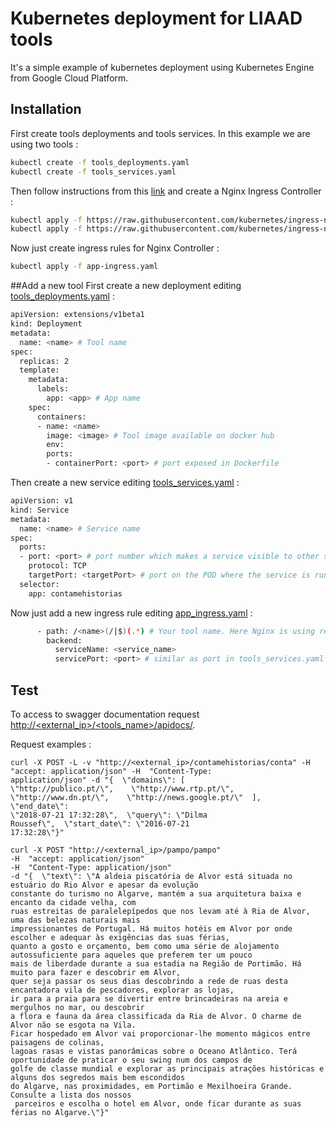 # Kubernetes deployment for LIAAD tools
It's a simple  example of kubernetes deployment using Kubernetes Engine from Google Cloud Platform.
## Installation
First create tools deployments and tools services. In this example we are using two tools :
```bash
kubectl create -f tools_deployments.yaml
kubectl create -f tools_services.yaml
```
Then follow instructions from this [link](https://github.com/kubernetes/ingress-nginx/blob/master/docs/deploy/index.md) and create a Nginx Ingress Controller :
```bash
kubectl apply -f https://raw.githubusercontent.com/kubernetes/ingress-nginx/master/deploy/static/mandatory.yaml
kubectl apply -f https://raw.githubusercontent.com/kubernetes/ingress-nginx/master/deploy/static/provider/cloud-generic.yaml
```
Now just create ingress rules for Nginx Controller :
```bash
kubectl apply -f app-ingress.yaml
```
##Add a new tool
First create a new deployment editing [tools_deployments.yaml]() :
```bash
apiVersion: extensions/v1beta1
kind: Deployment
metadata:
  name: <name> # Tool name
spec:
  replicas: 2
  template:
    metadata:
      labels:
        app: <app> # App name
    spec:
      containers:
      - name: <name>
        image: <image> # Tool image available on docker hub
        env:
        ports:
        - containerPort: <port> # port exposed in Dockerfile
```
Then create a new service editing [tools_services.yaml]() :
```bash
apiVersion: v1
kind: Service
metadata:
  name: <name> # Service name
spec:
  ports:
  - port: <port> # port number which makes a service visible to other services running within the same cluster
    protocol: TCP
    targetPort: <targetPort> # port on the POD where the service is running.
  selector:
    app: contamehistorias
 ```
Now just add a new ingress rule editing [app_ingress.yaml]() :
```bash
      - path: /<name>(/|$)(.*) # Your tool name. Here Nginx is using regex to rewrite sub-path after /<name>
        backend:
          serviceName: <service_name>
          servicePort: <port> # similar as port in tools_services.yaml
 ```
## Test
To access to swagger documentation request [http://<external_ip>/<tools_name>/apidocs/]().

Request examples :
```
curl -X POST -L -v "http://<external_ip>/contamehistorias/conta" -H  
"accept: application/json" -H  "Content-Type: 
application/json" -d "{  \"domains\": [    
\"http://publico.pt/\",    \"http://www.rtp.pt/\",    
\"http://www.dn.pt/\",    \"http://news.google.pt/\"  ],  \"end_date\": 
\"2018-07-21 17:32:28\",  \"query\": \"Dilma 
Roussef\",  \"start_date\": \"2016-07-21 
17:32:28\"}"

curl -X POST "http://<external_ip>/pampo/pampo" 
-H  "accept: application/json" 
-H  "Content-Type: application/json" 
-d "{  \"text\": \"A aldeia piscatória de Alvor está situada no estuário do Rio Alvor e apesar da evolução 
constante do turismo no Algarve, mantém a sua arquitetura baixa e encanto da cidade velha, com 
ruas estreitas de paralelepípedos que nos levam até à Ria de Alvor, uma das belezas naturais mais 
impressionantes de Portugal. Há muitos hotéis em Alvor por onde escolher e adequar às exigências das suas férias, 
quanto a gosto e orçamento, bem como uma série de alojamento autossuficiente para aqueles que preferem ter um pouco 
mais de liberdade durante a sua estadia na Região de Portimão. Há muito para fazer e descobrir em Alvor, 
quer seja passar os seus dias descobrindo a rede de ruas desta encantadora vila de pescadores, explorar as lojas, 
ir para a praia para se divertir entre brincadeiras na areia e mergulhos no mar, ou descobrir 
a flora e fauna da área classificada da Ria de Alvor. O charme de Alvor não se esgota na Vila. 
Ficar hospedado em Alvor vai proporcionar-lhe momento mágicos entre paisagens de colinas, 
lagoas rasas e vistas panorâmicas sobre o Oceano Atlântico. Terá oportunidade de praticar o seu swing num dos campos de 
golfe de classe mundial e explorar as principais atrações históricas e alguns dos segredos mais bem escondidos 
do Algarve, nas proximidades, em Portimão e Mexilhoeira Grande. Consulte a lista dos nossos
 parceiros e escolha o hotel em Alvor, onde ficar durante as suas férias no Algarve.\"}"

```
